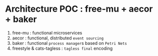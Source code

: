 Architecture POC : free-mu + aecor + baker
==========================================

1. free-mu : functional microservices
2. aecor : functional, distributed `event sourcing`
3. baker : functional `process manager`s based on `Petri Nets`
4. freestyle & cats-tagless : `tagless final` encoding

